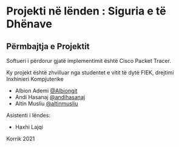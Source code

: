 # Projekti në lënden : Siguria e të Dhënave

## Përmbajtja e Projektit
Softueri i përdorur gjatë implementimit është Cisco Packet Tracer.


Ky projekt është zhvilluar nga studentet e vitit të dytë FIEK, drejtimi Inxhinieri Kompjuterike

- Albion Ademi [@Albiongit](https://github.com/Albiongit)
- Andi Hasanaj [@andihasanaj](https://github.com/andihasanaj)
- Altin Musliu [@altinmusliu](https://github.com/altinmusliu)

Asistenti i lëndes:
- Haxhi Lajqi

Korrik 2021
